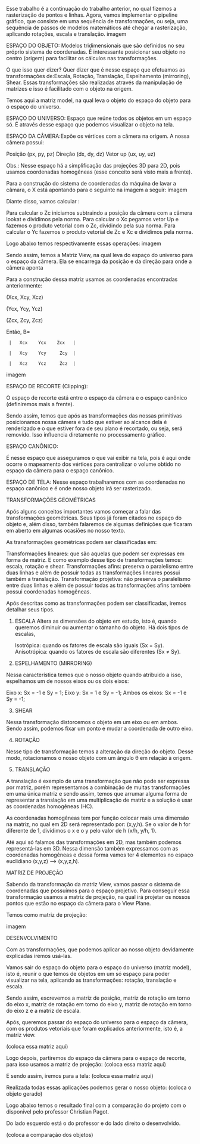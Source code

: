 Esse trabalho é a continuação do trabalho anterior, no qual fizemos a rasterização de pontos e linhas. Agora, vamos implementar o pipeline gráfico, que consiste em uma sequência de transformações, ou seja, uma sequência de passos de modelos matemáticos até chegar a rasterização, aplicando rotações, escala e translação.
imagem

ESPAÇO DO OBJETO: Modelos tridimensionais que são definidos no seu próprio sistema de coordenadas. É interessante posicionar seu objeto no centro (origem) para facilitar os cálculos nas transformações.

O que isso quer dizer? Quer dizer que é nesse espaço que efetuamos as transformações de:Escala, Rotação, Translação, Espelhamento (mirroring), Shear.
Essas transformações são realizadas através da manipulação de matrizes e isso é facilitado com o objeto na origem.

Temos aqui a matriz model, na qual leva o objeto do espaço do objeto para o espaço do universo.

ESPAÇO DO UNIVERSO: Espaço que reúne todos os objetos em um espaço só. É através desse espaço que podemos visualizar o objeto na tela.

ESPAÇO DA CÂMERA:Expõe os vértices com a câmera na origem. A nossa câmera possui:

 Posição (px, py, pz)
 Direção (dx, dy, dz)
 Vetor up (ux, uy, uz)

Obs.: Nesse espaço há a simplificação das projeções 3D para 2D, pois usamos coordenadas homogêneas (esse conceito será visto mais a frente).

Para a construção do sistema de coordenadas da máquina de lavar a câmara, o X está apontando para o seguinte na imagem a seguir:
 imagem
 
Diante disso, vamos calcular :

   Para calcular o Zc iniciamos subtraindo a posição da câmera com a câmera lookat e  dividimos pela norma.
   Para calcular o Xc pegamos vetor Up e fazemos o produto vetorial com o Zc, dividindo pela sua norma.
   Para calcular o Yc fazemos o produto vetorial de Zc e Xc e dividimos pela norma.

Logo abaixo temos respectivamente essas operações:
imagem

Sendo assim, temos a Matriz View, na qual leva do espaço do universo para o espaço da câmera. Ela se encarrega da posição e da direção para onde a câmera aponta

Para a construção dessa matriz usamos as coordenadas encontradas anteriormente:

(Xcx, Xcy, Xcz)

(Ycx, Ycy, Ycz)

(Zcx, Zcy, Zcz)

Então, B=

     |   Xcx    Ycx    Zcx   |

     |   Xcy    Ycy     Zcy  |

     |   Xcz    Ycz     Zcz  |
    
imagem
    
ESPAÇO DE RECORTE (Clipping): 

O espaço de recorte está entre o espaço da câmera e o espaço canônico (definiremos mais a frente).

Sendo assim, temos que após as transformações das nossas primitivas posicionamos nossa câmera e tudo que estiver ao alcance dela é renderizado e o que estiver fora de seu plano é recortado, ou seja, será removido. Isso influencia diretamente no processamento gráfico.

ESPAÇO CANÔNICO:

É nesse espaço que asseguramos o que vai exibir na tela, pois é aqui onde ocorre o mapeamento dos vértices para centralizar o volume obtido no espaço da câmera para o espaço canônico.

ESPAÇO DE TELA:
Nesse espaço trabalharemos com as coordenadas no espaço canônico e é onde nosso objeto irá ser rasterizado.

TRANSFORMAÇÕES GEOMÉTRICAS

Após alguns conceitos importantes vamos começar a falar das transformações geométricas. Seus tipos já foram citados no espaço do objeto e, além disso, também falaremos de algumas definições que ficaram em aberto em algumas ocasiões no nosso texto.

As transformações geométricas podem ser classificadas em:

  Transformações lineares: que são aquelas que podem ser expressas em forma de matriz. E como exemplo desse tipo de transformações temos: escala, rotação e shear.
  Transformações afins: preserva o paralelismo entre duas linhas e além de possuir todas as transformações lineares possui também a translação.
  Transformação projetiva: não preserva o paralelismo entre duas linhas e além de possuir todas as transformações afins também possui coordenadas homogêneas.

Após descritas como as transformações podem ser classificadas, iremos detalhar seus tipos.

1. ESCALA
Altera as dimensões do objeto em estudo, isto é, quando queremos diminuir ou aumentar o tamanho do objeto.
Há dois tipos de escalas,

   Isotrópica: quando os fatores de escala são iguais (Sx = Sy).
   Anisotrópica: quando os fatores de escala são diferentes (Sx ≠ Sy).

 
2. ESPELHAMENTO (MIRRORING)

Nessa  característica temos que o nosso objeto quando atribuido a isso, espelhamos um de nossos eixos ou os dois eixos:

   Eixo x: Sx = -1 e Sy = 1;
   Eixo y: Sx = 1 e Sy = -1;
   Ambos os eixos: Sx = -1 e Sy = -1;
    
 3. SHEAR

Nessa transformação distorcemos o objeto em um eixo ou em ambos. Sendo assim,  podemos fixar um ponto e mudar a coordenada de outro eixo.

4. ROTAÇÃO

Nesse tipo de transformação temos a alteração da direção do objeto. Desse modo, rotacionamos o nosso objeto com um ângulo θ em relação à origem.

5. TRANSLAÇÃO

A translação é exemplo de uma transformação que não pode ser expressa por matriz, porém representamos a  combinação de muitas transformações em uma única matriz e sendo assim, temos que arrumar alguma forma de representar a translação em uma multiplicação de matriz e a solução é usar as coordenadas homogêneas (HC).

As coordenadas homogêneas tem por função colocar mais uma dimensão na matriz, no qual em 2D será representado por: (x,y,h). Se o valor de h for diferente de 1, dividimos o x e o y pelo valor de h (x/h, y/h, 1).

Até aqui só falamos das transformações em 2D, mas também podemos representá-las em 3D. Nessa dimensão também expressamos com as coordenadas homogêneas e dessa forma vamos ter 4 elementos no espaço euclidiano (x,y,z) –> (x,y,z,h).

MATRIZ DE PROJEÇÃO

Sabendo da transformação da matriz View, vamos passar o sistema de coordenadas que possuímos para o espaço projetivo. Para conseguir essa transformação usamos a matriz de projeção, na qual irá projetar os nossos pontos  que estão no espaço da câmera para o View Plane.

Temos como matriz de projeção:

imagem

DESENVOLVIMENTO

Com as transformações, que podemos aplicar ao nosso objeto devidamente explicadas iremos usá-las.

Vamos sair do espaço do objeto para o espaço do universo (matriz model), isto é, reunir o que temos de objetos em um só espaço para poder visualizar na tela, aplicando as transformações: rotação, translação e escala.

Sendo assim, escrevemos a matriz de posição, matriz de rotação em torno do eixo x, matriz de rotação em torno do eixo y, matriz de rotação em torno do eixo z e a matriz de escala.

Após, queremos passar do espaço do universo para o espaço da câmera, com os produtos vetoriais que foram explicados anteriormente, isto é, a matriz view.

(coloca essa matriz aqui)

Logo depois, partiremos do espaço da câmera para o espaço de recorte, para isso usamos a matriz de projeção:
(coloca essa matriz aqui)

E sendo assim, iremos para a tela:
(coloca essa matriz aqui)

Realizada todas essas aplicações podemos gerar o nosso objeto:
(coloca o objeto gerado)

Logo abaixo temos o resultado final com a comparação do projeto com o disponível pelo professor Christian Pagot.

Do lado esquerdo está o do professor e do lado direito o desenvolvido.

(coloca a comparação dos objetos)
